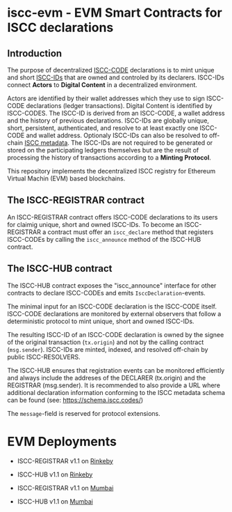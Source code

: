 # iscc-evm - EVM Smart Contracts for ISCC declarations

## Introduction

The purpose of decentralized [ISCC-CODE](https://core.iscc.codes/iscc_code/) declarations is to 
mint unique and short [ISCC-IDs](https://core.iscc.codes/iscc_id/) that are owned and controled 
by its declarers. ISCC-IDs connect **Actors** to **Digital Content** in a decentralized environment.

Actors are identified by their wallet addresses which they use to sign ISCC-CODE declarations
(ledger transactions). Digital Content is identified by ISCC-CODES. The ISCC-ID is derived from an
ISCC-CODE, a wallet address and the history of previous declarations. ISCC-IDs are globally unique,
short, persistent, authenticated, and resolve to at least exactly one ISCC-CODE and wallet address.
Optionaly ISCC-IDs can also be resolved to off-chain [ISCC metadata](https://schema.iscc.codes).
The ISCC-IDs are not required to be generated or stored on the participating ledgers themselves but
are the result of processing the history of transactions according to a **Minting Protocol**.

This repository implements the decentralized ISCC registry for Ethereum Virtual Machin (EVM) based
blockchains.

## The ISCC-REGISTRAR contract

An ISCC-REGISTRAR contract offers ISCC-CODE declarations to its users for claimig unique, short
and owned ISCC-IDs. To become an ISCC-REGISTRAR a contract must offer an `iscc_declare` method that
registers ISCC-CODEs by calling the `iscc_announce` method of the ISCC-HUB contract.

## The ISCC-HUB contract

The ISCC-HUB contract exposes the "iscc_announce" interface for other contracts to declare
ISCC-CODEs and emits `IsccDeclaration`-events.

The minimal input for an ISCC-CODE declaration is the ISCC-CODE itself. ISCC-CODE declarations 
are monitored by external observers that follow a deterministic protocol to mint unique, short 
and owned ISCC-IDs.

The resulting ISCC-ID of an ISCC-CODE declaration is owned by the signee of the original 
transaction (`tx.origin`) and not by the calling contract (`msg.sender`). ISCC-IDs are minted, 
indexed, and resolved off-chain by public ISCC-RESOLVERS.

The ISCC-HUB ensures that registration events can be monitored efficiently and always include the 
addreses of the DECLARER (tx.origin) and the REGISTRAR (msg.sender). It is recommended to 
also provide a URL where additional declaration information conforming to the ISCC metadata schema 
can be found (see: https://schema.iscc.codes/)

The `message`-field is reserved for protocol extensions.

# EVM Deployments


- ISCC-REGISTRAR v1.1 on [Rinkeby](https://rinkeby.etherscan.io/address/0x70aa323a88a9847231d1cdee43a84c01f479a5bd)
- ISCC-HUB v1.1 on [Rinkeby](https://rinkeby.etherscan.io/address/0x3a35d572f36938e9c37e71d58c677c2fccf682b1)

- ISCC-REGISTRAR v1.1 on [Mumbai](https://mumbai.polygonscan.com/address/0x232be91f5c4d8aafe00557a1108c27d51db567b3)
- ISCC-HUB v1.1 on [Mumbai](https://mumbai.polygonscan.com/address/0x485f167fb70dd73bc494ff76bb992d1ec8d6d2e4)
